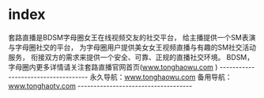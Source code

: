 # index
  套路直播是BDSM字母圈女王在线视频交友的社交平台，   给主播提供一个SM表演与字母圈社交的平台，   为字母圈用户提供美女女王视频直播与有趣的SM社交活动服务，   衔接双方的需求来提供一个安全、可靠、正规的直播社交环境。 BDSM，   字母圈内更多详情请关注套路直播官网首页(www.tonghaowu.com )    ------------------------------------   永久导航：www.tonghaowu.com    备用导航：www.tonghaotv.com     ------------------------------------
